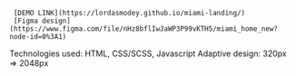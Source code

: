      [DEMO LINK](https://lordasmodey.github.io/miami-landing/)
     [Figma design](https://www.figma.com/file/nHz8bflIwJaWP3P99vKTH5/miami_home_new?node-id=0%3A1)
    
Technologies used: HTML, CSS/SCSS, Javascript
Adaptive design: 320px => 2048px
